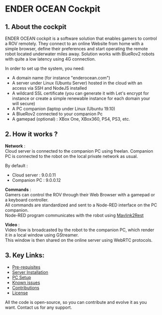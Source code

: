# ENDER OCEAN Cockpit


## 1. About the cockpit 

ENDER OCEAN cockpit is a software solution that enables gamers to control a ROV remotely. They connect to an online Website from home with a simple browser, define their preferences and start operating the remote robot located underwater miles away.  Solution works with BlueRov2 robots with quite a low latency using 4G connection.

In order to set up the system, you need:
- A domain name (for instance "enderocean.com")
- A server under Linux (Ubuntu Server) hosted in the cloud with an access via SSH and NodeJS installed
- A wildcard SSL certificate (you can generate it with Let's encrypt for instance or create a simple renewable instance for each domain your will secure)
- A PC companion (laptop under Linux (Ubuntu 19.10)
- A BlueRov2 connected to your companion Pc
- A gamepad (optional) : XBox One, XBox360, PS4, PS3, etc.


## 2. How it works ?

**Network** :  
Cloud server is connected to the companion PC using freelan. Companion PC is connected to the robot on the local private network as usual.

By default :  
* Cloud server : 9.0.0.11  
* Companion PC : 9.0.0.12


**Commands** :  
Gamers can control the ROV through their Web Browser with a gamepad or a keyboard controller.  
All commands are standardized and sent to a Node-RED interface on the PC companion.   
Node-RED program communicates with the robot using [Mavlink2Rest](https://github.com/patrickelectric/mavlink2rest)


**Video** :  
Video flow is broadcasted by the robot to the companion PC, which render it in a local window using GStreamer.  
This window is then shared on the online server using WebRTC protocols.


## 3. Key Links:

* [Pre-requisites](https://github.com/enderocean/cockpit/blob/main/documentation/prerequisites.md)
* [Server Installation](https://github.com/enderocean/cockpit/blob/main/documentation/server_install.md)
* [PC Setup](https://github.com/enderocean/cockpit/blob/main/documentation/pc_setup.md)
* [Known issues](https://github.com/enderocean/cockpit/blob/main/documentation/known_issues.md)
* [Contributions](https://github.com/enderocean/cockpit/blob/main/contributions.md)
* [License](https://github.com/enderocean/cockpit/blob/main/LICENSE)

All the code is open-source, so you can contribute and evolve it as you want. Contact us for any support.